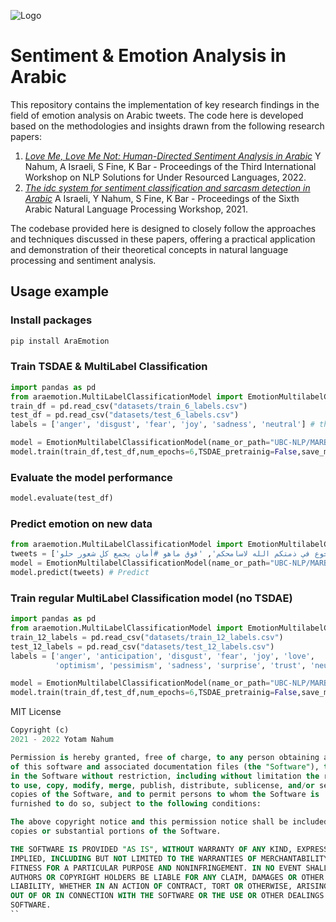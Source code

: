 ![Logo](images/image.png)

# Sentiment & Emotion Analysis in Arabic

This repository contains the implementation of key research findings in the field of emotion analysis on Arabic tweets. The code here is developed based on the methodologies and insights drawn from the following research papers:

1. [*Love Me, Love Me Not: Human-Directed Sentiment Analysis in Arabic*](https://aclanthology.org/2022.nsurl-1.4.pdf)
Y Nahum, A Israeli, S Fine, K Bar - Proceedings of the Third International Workshop on NLP Solutions for Under Resourced Languages, 2022.
2. [*The idc system for sentiment classification and sarcasm detection in Arabic*](https://aclanthology.org/2021.wanlp-1.48/)
A Israeli, Y Nahum, S Fine, K Bar - Proceedings of the Sixth Arabic Natural Language Processing Workshop, 2021.

The codebase provided here is designed to closely follow the approaches and techniques discussed in these papers, offering a practical application and demonstration of their theoretical concepts in natural language processing and sentiment analysis.

## Usage example
### Install packages
```python
pip install AraEmotion
```
### Train TSDAE & MultiLabel Classification
```python
import pandas as pd
from araemotion.MultiLabelClassificationModel import EmotionMultilabelClassificationModel
train_df = pd.read_csv("datasets/train_6_labels.csv")
test_df = pd.read_csv("datasets/test_6_labels.csv")
labels = ['anger', 'disgust', 'fear', 'joy', 'sadness', 'neutral'] # the label names (column for each label - with the label as headers)

model = EmotionMultilabelClassificationModel(name_or_path="UBC-NLP/MARBERT",emotion_list=labels) # Init the model
model.train(train_df,test_df,num_epochs=6,TSDAE_pretrainig=False,save_model_dir="multilabel_6") # Train the model
```
### Evaluate the model performance
```python
model.evaluate(test_df)
```
### Predict emotion on new data
```python
from araemotion.MultiLabelClassificationModel import EmotionMultilabelClassificationModel
tweets = ['الناس ميتين جوع في ذمتكم الله لاسامحكم', 'فوق ماهو #أمان يجمع كل شعور حلو']
model = EmotionMultilabelClassificationModel(name_or_path="UBC-NLP/MARBERT",emotion_list=labels) # Init the model
model.predict(tweets) # Predict
```
### Train regular MultiLabel Classification model (no TSDAE)
```python
import pandas as pd
from araemotion.MultiLabelClassificationModel import EmotionMultilabelClassificationModel
train_12_labels = pd.read_csv("datasets/train_12_labels.csv")
test_12_labels = pd.read_csv("datasets/test_12_labels.csv")
labels = ['anger', 'anticipation', 'disgust', 'fear', 'joy', 'love',
          'optimism', 'pessimism', 'sadness', 'surprise', 'trust', 'neutral']

model = EmotionMultilabelClassificationModel(name_or_path="UBC-NLP/MARBERT",emotion_list=labels) # Init the model
model.train(train_df,test_df,num_epochs=6,TSDAE_pretrainig=False,save_model_dir="multilabel_12") # Train the model
```

MIT License
```sql
Copyright (c)
2021 - 2022 Yotam Nahum

Permission is hereby granted, free of charge, to any person obtaining a copy
of this software and associated documentation files (the "Software"), to deal
in the Software without restriction, including without limitation the rights
to use, copy, modify, merge, publish, distribute, sublicense, and/or sell
copies of the Software, and to permit persons to whom the Software is
furnished to do so, subject to the following conditions:

The above copyright notice and this permission notice shall be included in all
copies or substantial portions of the Software.

THE SOFTWARE IS PROVIDED "AS IS", WITHOUT WARRANTY OF ANY KIND, EXPRESS OR
IMPLIED, INCLUDING BUT NOT LIMITED TO THE WARRANTIES OF MERCHANTABILITY,
FITNESS FOR A PARTICULAR PURPOSE AND NONINFRINGEMENT. IN NO EVENT SHALL THE
AUTHORS OR COPYRIGHT HOLDERS BE LIABLE FOR ANY CLAIM, DAMAGES OR OTHER
LIABILITY, WHETHER IN AN ACTION OF CONTRACT, TORT OR OTHERWISE, ARISING FROM,
OUT OF OR IN CONNECTION WITH THE SOFTWARE OR THE USE OR OTHER DEALINGS IN THE
SOFTWARE.
``
